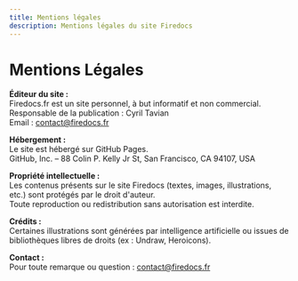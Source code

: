 ```yaml
---
title: Mentions légales
description: Mentions légales du site Firedocs
---
```


# Mentions Légales

**Éditeur du site :**  
Firedocs.fr est un site personnel, à but informatif et non commercial.  
Responsable de la publication : Cyril Tavian  
Email : contact@firedocs.fr

**Hébergement :**  
Le site est hébergé sur GitHub Pages.  
GitHub, Inc. – 88 Colin P. Kelly Jr St, San Francisco, CA 94107, USA

**Propriété intellectuelle :**  
Les contenus présents sur le site Firedocs (textes, images, illustrations, etc.) sont protégés par le droit d'auteur.  
Toute reproduction ou redistribution sans autorisation est interdite.

**Crédits :**  
Certaines illustrations sont générées par intelligence artificielle ou issues de bibliothèques libres de droits (ex : Undraw, Heroicons).

**Contact :**  
Pour toute remarque ou question : contact@firedocs.fr
